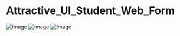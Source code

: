 # Attractive_UI_Student_Web_Form
![image](https://user-images.githubusercontent.com/114800813/221638422-9ae235ce-8b05-45e6-93f9-5b4a7e3e7c74.png)
![image](https://user-images.githubusercontent.com/114800813/221638487-9ddedec3-4895-40c0-a3fd-9119133a4b18.png)
![image](https://user-images.githubusercontent.com/114800813/222510488-3e01f954-2ff0-49c7-a5f7-cd1984992439.png)

